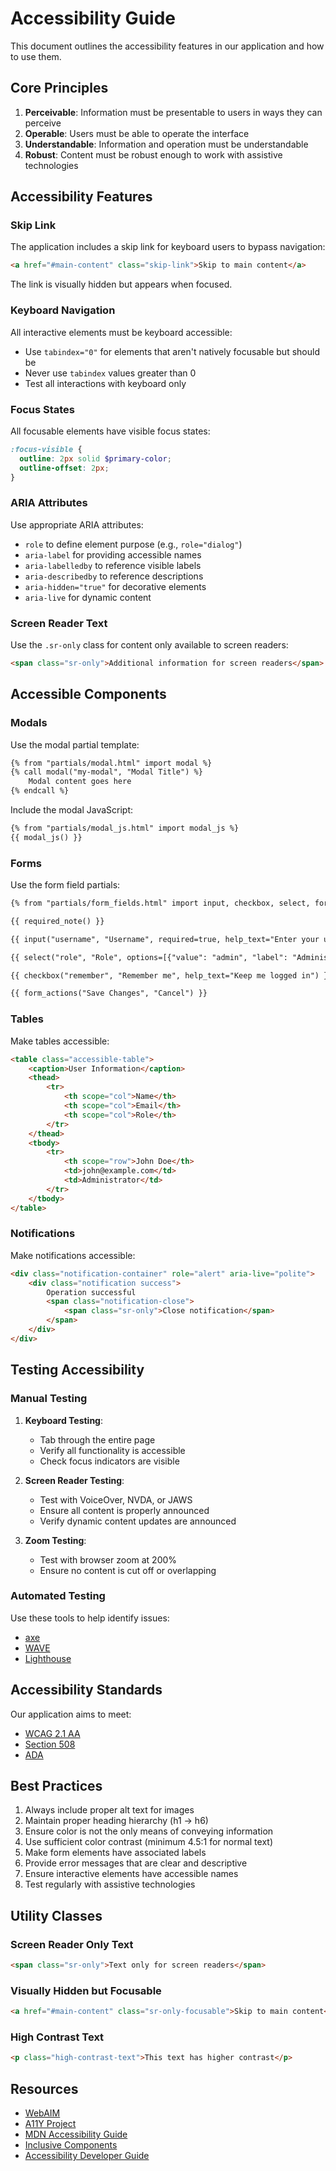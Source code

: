 # Accessibility Guide

This document outlines the accessibility features in our application and how to use them.

## Core Principles

1. **Perceivable**: Information must be presentable to users in ways they can perceive
2. **Operable**: Users must be able to operate the interface
3. **Understandable**: Information and operation must be understandable
4. **Robust**: Content must be robust enough to work with assistive technologies

## Accessibility Features

### Skip Link

The application includes a skip link for keyboard users to bypass navigation:

```html
<a href="#main-content" class="skip-link">Skip to main content</a>
```

The link is visually hidden but appears when focused.

### Keyboard Navigation

All interactive elements must be keyboard accessible:

- Use `tabindex="0"` for elements that aren't natively focusable but should be
- Never use `tabindex` values greater than 0
- Test all interactions with keyboard only

### Focus States

All focusable elements have visible focus states:

```scss
:focus-visible {
  outline: 2px solid $primary-color;
  outline-offset: 2px;
}
```

### ARIA Attributes

Use appropriate ARIA attributes:

- `role` to define element purpose (e.g., `role="dialog"`)
- `aria-label` for providing accessible names
- `aria-labelledby` to reference visible labels
- `aria-describedby` to reference descriptions
- `aria-hidden="true"` for decorative elements
- `aria-live` for dynamic content

### Screen Reader Text

Use the `.sr-only` class for content only available to screen readers:

```html
<span class="sr-only">Additional information for screen readers</span>
```

## Accessible Components

### Modals

Use the modal partial template:

```html
{% from "partials/modal.html" import modal %}
{% call modal("my-modal", "Modal Title") %}
    Modal content goes here
{% endcall %}
```

Include the modal JavaScript:

```html
{% from "partials/modal_js.html" import modal_js %}
{{ modal_js() }}
```

### Forms

Use the form field partials:

```html
{% from "partials/form_fields.html" import input, checkbox, select, form_actions, required_note %}

{{ required_note() }}

{{ input("username", "Username", required=true, help_text="Enter your username", error_id="username-error") }}

{{ select("role", "Role", options=[{"value": "admin", "label": "Administrator"}, {"value": "user", "label": "User"}]) }}

{{ checkbox("remember", "Remember me", help_text="Keep me logged in") }}

{{ form_actions("Save Changes", "Cancel") }}
```

### Tables

Make tables accessible:

```html
<table class="accessible-table">
    <caption>User Information</caption>
    <thead>
        <tr>
            <th scope="col">Name</th>
            <th scope="col">Email</th>
            <th scope="col">Role</th>
        </tr>
    </thead>
    <tbody>
        <tr>
            <th scope="row">John Doe</th>
            <td>john@example.com</td>
            <td>Administrator</td>
        </tr>
    </tbody>
</table>
```

### Notifications

Make notifications accessible:

```html
<div class="notification-container" role="alert" aria-live="polite">
    <div class="notification success">
        Operation successful
        <span class="notification-close">
            <span class="sr-only">Close notification</span>
        </span>
    </div>
</div>
```

## Testing Accessibility

### Manual Testing

1. **Keyboard Testing**:
   - Tab through the entire page
   - Verify all functionality is accessible
   - Check focus indicators are visible

2. **Screen Reader Testing**:
   - Test with VoiceOver, NVDA, or JAWS
   - Ensure all content is properly announced
   - Verify dynamic content updates are announced

3. **Zoom Testing**:
   - Test with browser zoom at 200%
   - Ensure no content is cut off or overlapping

### Automated Testing

Use these tools to help identify issues:

- [axe](https://www.deque.com/axe/)
- [WAVE](https://wave.webaim.org/)
- [Lighthouse](https://developers.google.com/web/tools/lighthouse)

## Accessibility Standards

Our application aims to meet:

- [WCAG 2.1 AA](https://www.w3.org/TR/WCAG21/)
- [Section 508](https://www.section508.gov/)
- [ADA](https://www.ada.gov/)

## Best Practices

1. Always include proper alt text for images
2. Maintain proper heading hierarchy (h1 → h6)
3. Ensure color is not the only means of conveying information
4. Use sufficient color contrast (minimum 4.5:1 for normal text)
5. Make form elements have associated labels
6. Provide error messages that are clear and descriptive
7. Ensure interactive elements have accessible names
8. Test regularly with assistive technologies

## Utility Classes

### Screen Reader Only Text

```html
<span class="sr-only">Text only for screen readers</span>
```

### Visually Hidden but Focusable

```html
<a href="#main-content" class="sr-only-focusable">Skip to main content</a>
```

### High Contrast Text

```html
<p class="high-contrast-text">This text has higher contrast</p>
```

## Resources

- [WebAIM](https://webaim.org/)
- [A11Y Project](https://www.a11yproject.com/)
- [MDN Accessibility Guide](https://developer.mozilla.org/en-US/docs/Web/Accessibility)
- [Inclusive Components](https://inclusive-components.design/)
- [Accessibility Developer Guide](https://www.accessibility-developer-guide.com/)
